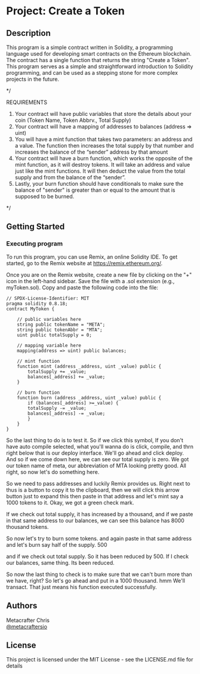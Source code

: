 # Project: Create a Token


## Description

This program is a simple contract written in Solidity, a programming language used for developing smart contracts on the Ethereum blockchain. The contract has a single function that returns the string "Create a Token". This program serves as a simple and straightforward introduction to Solidity programming, and can be used as a stepping stone for more complex projects in the future.

*/

REQUIREMENTS
1. Your contract will have public variables that store the details about your coin (Token Name, Token Abbrv., Total Supply)
2. Your contract will have a mapping of addresses to balances (address => uint)
3. You will have a mint function that takes two parameters: an address and a value. The function then increases the total supply by that number and increases the balance of the “sender” address by that amount
4. Your contract will have a burn function, which works the opposite of the mint function, as it will destroy tokens. It will take an address and value just like the mint functions. It will then deduct the value from the total supply and from the balance of the “sender”.
5. Lastly, your burn function should have conditionals to make sure the balance of "sender" is greater than or equal to the amount that is supposed to be burned.

*/


## Getting Started

### Executing program
To run this program, you can use Remix, an online Solidity IDE. To get started, go to the Remix website at https://remix.ethereum.org/.

Once you are on the Remix website, create a new file by clicking on the "+" icon in the left-hand sidebar. Save the file with a .sol extension (e.g., myToken.sol). Copy and paste the following code into the file:

```
// SPDX-License-Identifier: MIT
pragma solidity 0.8.18;
contract MyToken {

    // public variables here
    string public tokenName = "META";
    string public tokenAbbr = "MTA";
    uint public totalSupply = 0;

    // mapping variable here
    mapping(address => uint) public balances;

    // mint function
    function mint (address _address, uint _value) public {
        totalSupply += _value;
        balances[_address] += _value;
    }

    // burn function
    function burn (address _address, uint _value) public {
        if (balances[_address] >=_value) {
        totalSupply -= _value;
        balances[_address] -= _value; 
        }
    }
}

```

So the last thing to do is to test it. So if we click this symbol, If you don't have auto compile selected, what you'll wanna do is click, compile, and thrn right below that is our deploy interface. We'll go ahead and click deploy. And so if we come down here, we can see our total supply is zero. We got our token name of meta, our abbreviation of MTA looking pretty good. All right, so now let's do something here.

So we need to pass addresses and luckily Remix provides us. Right next to thus is a button to copy it to the clipboard, then we will click this arrow button just to expand this then paste in that address and let's mint say a 1000 tokens to it. Okay, we got a green check mark. 

If we check out total supply, it has increased by a thousand, and if we paste in that same address to our balances, we can see this balance has 8000 thousand tokens. 

So now let's try to burn some tokens. and again paste in that same address and let's burn say half of the supply. 500 

and if we check out total supply. So it has been reduced by 500. If I check our balances, same thing. Its been reduced. 

So now the last thing to check is to make sure that we can't burn more than we have, right? So let's go ahead and put in a 1000 thousand. hmm We'll transact. That just means his function executed successfully.


## Authors

Metacrafter Chris  
[@metacraftersio](https://twitter.com/metacraftersio)


## License

This project is licensed under the MIT License - see the LICENSE.md file for details

